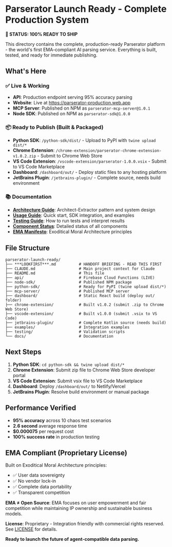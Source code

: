 # Parserator Launch Ready - Complete Production System

**🚀 STATUS: 100% READY TO SHIP**

This directory contains the complete, production-ready Parserator platform - the world's first EMA-compliant AI parsing service. Everything is built, tested, and ready for immediate publishing.

## What's Here

### ✅ Live & Working
- **API**: Production endpoint serving 95% accuracy parsing
- **Website**: Live at https://parserator-production.web.app
- **MCP Server**: Published on NPM as `parserator-mcp-server@1.0.1`
- **Node SDK**: Published on NPM as `parserator-sdk@1.0.0`

### 📦 Ready to Publish (Built & Packaged)
- **Python SDK**: `/python-sdk/dist/` - Upload to PyPI with `twine upload dist/*`
- **Chrome Extension**: `/chrome-extension/parserator-chrome-extension-v1.0.2.zip` - Submit to Chrome Web Store
- **VS Code Extension**: `/vscode-extension/parserator-1.0.0.vsix` - Submit to VS Code Marketplace
- **Dashboard**: `/dashboard/out/` - Deploy static files to any hosting platform
- **JetBrains Plugin**: `/jetbrains-plugin/` - Complete source, needs build environment

### 📚 Documentation
- **[Architecture Guide](docs/Architecture.md)**: Architect-Extractor pattern and system design
- **[Usage Guide](docs/Usage.md)**: Quick start, SDK integration, and examples  
- **[Testing Guide](docs/Testing.md)**: How to run tests and interpret results
- **[Component Status](COMPONENT_STATUS.md)**: Detailed status of all components
- **[EMA Manifesto](EMA_MANIFESTO.md)**: Exoditical Moral Architecture principles

## File Structure
```
parserator-launch-ready/
├── ***LOOKFIRST***.md          # HANDOFF BRIEFING - READ THIS FIRST
├── CLAUDE.md                   # Main project context for Claude
├── README.md                   # This file
├── api/                        # Firebase Cloud Functions (LIVE)
├── node-sdk/                   # Published NPM package
├── python-sdk/                 # Ready for PyPI (twine upload dist/*)
├── mcp-server/                 # Published MCP server
├── dashboard/                  # Static React build (deploy out/ folder)
├── chrome-extension/           # Built v1.0.2 (submit .zip to Chrome Web Store)
├── vscode-extension/           # Built v1.0.0 (submit .vsix to VS Code)
├── jetbrains-plugin/           # Complete Kotlin source (needs build)
├── examples/                   # Integration examples
├── testing/                    # Validation scripts
└── docs/                       # Documentation
```

## Next Steps

1. **Python SDK**: `cd python-sdk && twine upload dist/*`
2. **Chrome Extension**: Submit zip file to Chrome Web Store developer portal
3. **VS Code Extension**: Submit vsix file to VS Code Marketplace
4. **Dashboard**: Deploy `/dashboard/out/` to Netlify/Vercel
5. **JetBrains Plugin**: Resolve build environment or manual package

## Performance Verified
- **95% accuracy** across 10 chaos test scenarios
- **2.6 second** average response time
- **$0.000075** per request cost
- **100% success rate** in production testing

## EMA Compliant (Proprietary License)
Built on Exoditical Moral Architecture principles:
- ✅ User data sovereignty
- ✅ No vendor lock-in  
- ✅ Complete data portability
- ✅ Transparent competition

**EMA ≠ Open Source**: EMA focuses on user empowerment and fair competition while maintaining IP ownership and sustainable business models.

**License**: Proprietary - Integration friendly with commercial rights reserved. See [LICENSE](LICENSE) for details.

**Ready to launch the future of agent-compatible data parsing.**